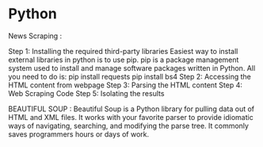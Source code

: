 # Python
News Scraping :

Step 1: Installing the required third-party libraries
Easiest way to install external libraries in python is to use pip. pip is a package management system used to install and manage software packages written in Python.
All you need to do is:
pip install requests
pip install bs4
Step 2: Accessing the HTML content from webpage
Step 3: Parsing the HTML content
Step 4: Web Scraping Code
Step 5: Isolating the results

BEAUTIFUL SOUP :
Beautiful Soup is a Python library for pulling data out of HTML and XML files. It works with your favorite parser to provide idiomatic ways of navigating, searching, and modifying the parse tree. It commonly saves programmers hours or days of work.
